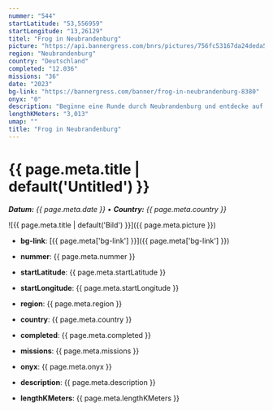 ```yaml
---
nummer: "544"
startLatitude: "53,556959"
startLongitude: "13,26129"
titel: "Frog in Neubrandenburg"
picture: "https://api.bannergress.com/bnrs/pictures/756fc53167da24deda52c4fe6b4b0f95"
region: "Neubrandenburg"
country: "Deutschland"
completed: "12.036"
missions: "36"
date: "2023"
bg-link: "https://bannergress.com/banner/frog-in-neubrandenburg-8380"
onyx: "0"
description: "Beginne eine Runde durch Neubrandenburg und entdecke auf deiner Runde die Sehenswürdigkeiten und Denkmäler der Stadt."
lengthKMeters: "3,013"
umap: ""
title: "Frog in Neubrandenburg"
---
```

# {{ page.meta.title | default('Untitled') }}

_**Datum:** {{ page.meta.date }} • **Country:** {{ page.meta.country }}_

![{{ page.meta.title | default('Bild') }}]({{ page.meta.picture }})

- **bg-link**: [{{ page.meta['bg-link'] }}]({{ page.meta['bg-link'] }})

- **nummer**: {{ page.meta.nummer }}
- **startLatitude**: {{ page.meta.startLatitude }}
- **startLongitude**: {{ page.meta.startLongitude }}
- **region**: {{ page.meta.region }}
- **country**: {{ page.meta.country }}
- **completed**: {{ page.meta.completed }}
- **missions**: {{ page.meta.missions }}
- **onyx**: {{ page.meta.onyx }}
- **description**: {{ page.meta.description }}
- **lengthKMeters**: {{ page.meta.lengthKMeters }}
